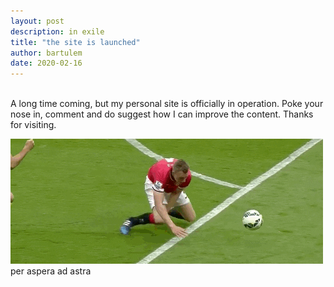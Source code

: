 ```yaml
---
layout: post
description: in exile
title: "the site is launched"
author: bartulem
date: 2020-02-16
---
```

<br>
A long time coming, but my personal site is officially in operation. Poke your nose in, comment and do suggest how I can improve the content. Thanks for visiting.
<br>
<p class="text-center">
  <img class="img-custom" alt="jonah" src="/img/jonah.gif"/>
  <br>
  <caption align="bottom">per aspera ad astra</caption>
</p>
